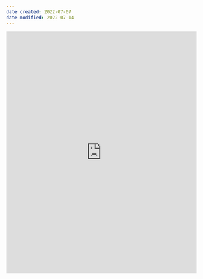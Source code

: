 ```yaml
---
date created: 2022-07-07
date modified: 2022-07-14
---
```

<iframe border=0 frameborder=0 src="https://oldwinter.zhubai.love/" allow="fullscreen" style="height: 640px; width: 100%; z-index: 999;"></iframe>
